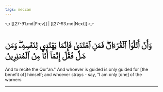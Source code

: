 ```yaml
---
tags: meccan
---
```


👈 [[27-91.md|Prev]] | [[27-93.md|Next]] 👉

# وَأَنۡ أَتۡلُوَاْ ٱلۡقُرۡءَانَۖ فَمَنِ ٱهۡتَدَىٰ فَإِنَّمَا يَهۡتَدِي لِنَفۡسِهِۦۖ وَمَن ضَلَّ فَقُلۡ إِنَّمَآ أَنَا۠ مِنَ ٱلۡمُنذِرِينَ

And to recite the Qur'an." And whoever is guided is only guided for [the benefit of] himself; and whoever strays - say, "I am only [one] of the warners

---

